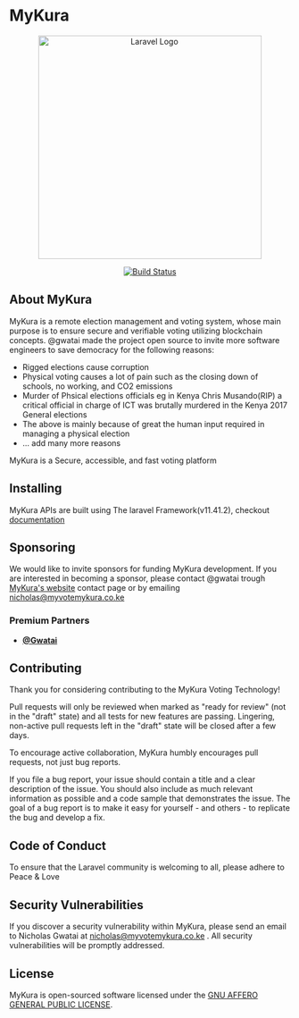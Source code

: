 # MyKura

<p align="center"><a href="https://myvotemykura.co.ke" target="_blank"><img src="https://www.myvotemykura.co.ke/assets/images/mykura-new-logo.jpg" width="400" alt="Laravel Logo"></a></p>

<p align="center">
<a href="https://github.com/laravel/framework/actions"><img src="https://github.com/laravel/framework/workflows/tests/badge.svg" alt="Build Status"></a>
</p>

## About MyKura

MyKura is a remote election management and voting system, whose main purpose is to ensure secure and verifiable voting utilizing blockchain concepts. @gwatai made the project open source to invite more software engineers to save democracy for the following reasons:

- Rigged elections cause corruption
- Physical voting causes a lot of pain such as the closing down of schools, no working, and CO2 emissions
- Murder of Phsical elections officials eg in Kenya Chris Musando(RIP) a critical official in charge of ICT was brutally murdered in the Kenya 2017 General elections
- The above is mainly because of great the human input required in managing a physical election
- ... add many more reasons

MyKura is a Secure, accessible, and fast voting platform

## Installing

MyKura APIs are built using The laravel Framework(v11.41.2), checkout  [documentation](https://laravel.com/docs) 


## Sponsoring

We would like to invite sponsors for funding MyKura development. If you are interested in becoming a sponsor, please contact @gwatai trough [MyKura's website](https://myvotemykura.co.ke) contact page or by emailing nicholas@myvotemykura.co.ke

### Premium Partners

- **[@Gwatai](https://ceo.househunting.co.ke)**


## Contributing

Thank you for considering contributing to the MyKura Voting Technology! 

Pull requests will only be reviewed when marked as "ready for review" (not in the "draft" state) and all tests for new features are passing. Lingering, non-active pull requests left in the "draft" state will be closed after a few days.

To encourage active collaboration, MyKura humbly encourages pull requests, not just bug reports.

If you file a bug report, your issue should contain a title and a clear description of the issue. You should also include as much relevant information as possible and a code sample that demonstrates the issue. The goal of a bug report is to make it easy for yourself - and others - to replicate the bug and develop a fix.


## Code of Conduct

To ensure that the Laravel community is welcoming to all, please adhere to Peace & Love

## Security Vulnerabilities

If you discover a security vulnerability within MyKura, please send an email to Nicholas Gwatai at nicholas@myvotemykura.co.ke . All security vulnerabilities will be promptly addressed.

## License

MyKura is open-sourced software licensed under the [GNU AFFERO GENERAL PUBLIC LICENSE](https://opensource.org/licenses/MIT).
